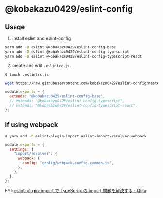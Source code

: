 # @kobakazu0429/eslint-config

## Usage

1. install eslint and eslint-config

```bash
yarn add -D eslint @kobakazu0429/eslint-config-base
yarn add -D eslint @kobakazu0429/eslint-config-typescript
yarn add -D eslint @kobakazu0429/eslint-config-typescript-react
```

2. create and edit `.eslintrc.js`.

```bash
$ touch .eslintrc.js
```

```bash
wget https://raw.githubusercontent.com/kobakazu0429/eslint-config/master/template.js -O .eslintrc.js
```

```javascript
module.exports = {
  extends: "@kobakazu0429/eslint-config-base",
  // extends: "@kobakazu0429/eslint-config-typescript",
  // extends: "@kobakazu0429/eslint-config-typescript-react",
};
```

## if using webpack

```bash
$ yarn add -D eslint-plugin-import eslint-import-resolver-webpack
```

```javascript
module.exports = {
  settings: {
    "import/resolver": {
      webpack: {
        config: "config/webpack.config.common.js",
      },
    },
  },
};
```

FYI: [eslint-plugin-import で TypeScript の import 問題を解決する - Qiita](https://qiita.com/paranishian/items/334d0f2d87f487dc65d6)
